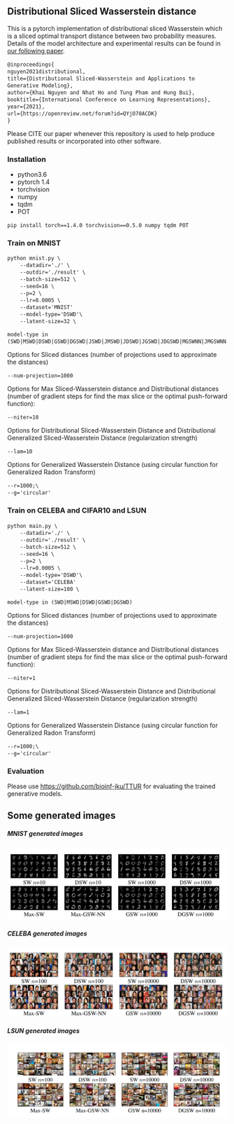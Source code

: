 ## Distributional Sliced Wasserstein distance
This is a pytorch implementation of distributional sliced Wasserstein which is a sliced optimal transport distance between two probability measures. Details of the model architecture and experimental results can be found in [our following paper](https://arxiv.org/pdf/2002.07367.pdf).
````
@inproceedings{
nguyen2021distributional,
title={Distributional Sliced-Wasserstein and Applications to Generative Modeling},
author={Khai Nguyen and Nhat Ho and Tung Pham and Hung Bui},
booktitle={International Conference on Learning Representations},
year={2021},
url={https://openreview.net/forum?id=QYjO70ACDK}
}
````
Please CITE our paper whenever this repository is used to help produce published results or incorporated into other software.
### Installation

* python3.6
* pytorch 1.4
* torchvision
* numpy
* tqdm
* POT

````
pip install torch==1.4.0 torchvision==0.5.0 numpy tqdm POT
````
### Train on MNIST
``` 
python mnist.py \
    --datadir='./' \
    --outdir='./result' \
    --batch-size=512 \
    --seed=16 \
    --p=2 \
    --lr=0.0005 \
    --dataset='MNIST'
    --model-type='DSWD'\
    --latent-size=32 \ 
```
```
model-type in (SWD|MSWD|DSWD|GSWD|DGSWD|JSWD|JMSWD|JDSWD|JGSWD|JDGSWD|MGSWNN|JMGSWNN|MGSWD|JMGSWD)
```
Options for Sliced distances (number of projections used to approximate the distances)
````
--num-projection=1000
````

Options for Max Sliced-Wasserstein distance and Distributional distances (number of gradient steps for find the max slice or the optimal push-forward function):

```
--niter=10
```
Options for Distributional Sliced-Wasserstein Distance and Distributional Generalized Sliced-Wasserstein Distance (regularization strength)

````
--lam=10
````
Options for Generalized Wasserstein Distance (using circular function for Generalized Radon Transform)

````
--r=1000;\
--g='circular'
````
### Train on CELEBA and CIFAR10 and LSUN
``` 
python main.py \
    --datadir='./' \
    --outdir='./result' \
    --batch-size=512 \
    --seed=16 \
    --p=2 \
    --lr=0.0005 \
    --model-type='DSWD'\
    --dataset='CELEBA'
    --latent-size=100 \ 
```
```
model-type in (SWD|MSWD|DSWD|GSWD|DGSWD)
```
Options for Sliced distances (number of projections used to approximate the distances)
````
--num-projection=1000
````
Options for Max Sliced-Wasserstein distance and Distributional distances (number of gradient steps for find the max slice or the optimal push-forward function):

```
--niter=1
```
Options for Distributional Sliced-Wasserstein Distance and Distributional Generalized Sliced-Wasserstein Distance (regularization strength)

````
--lam=1
````
Options for Generalized Wasserstein Distance (using circular function for Generalized Radon Transform)

````
--r=1000;\
--g='circular'
````
### Evaluation
Please use https://github.com/bioinf-jku/TTUR for evaluating the trained generative models.

## Some generated images
##### MNIST generated images
![MNIST](images/MNIST.png) 
##### CELEBA generated images
![MNIST](images/CelebA.png) 
##### LSUN generated images
![MNIST](images/LSUN.png) 
